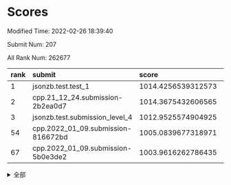 # Scores

Modified Time: 2022-02-26 18:39:40

Submit Num: 207

All Rank Num: 262677

| rank |               submit               |       score        |       sigma        | pk_num |
| :--- | :--------------------------------- | :----------------- | :----------------- | :----- |
| 1    | jsonzb.test.test_1                 | 1014.4256539312573 | 0.8770699096943473 | 5078   |
| 2    | cpp.21_12_24.submission-2b2ea0d7   | 1014.3675432606565 | 0.8376091795224683 | 5075   |
| 3    | jsonzb.test.submission_level_4     | 1012.9525574904925 | 0.79631119881536   | 5074   |
| 54   | cpp.2022_01_09.submission-816672bd | 1005.0839677318971 | 0.7019749161557006 | 5072   |
| 67   | cpp.2022_01_09.submission-5b0e3de2 | 1003.9616262786435 | 0.7114428172912961 | 5073   |


<details>
<summary>全部</summary>

| rank |                 submit                 |       score        |       sigma        | pk_num |
| :--- | :------------------------------------- | :----------------- | :----------------- | :----- |
| 1    | jsonzb.test.test_1                     | 1014.4256539312573 | 0.8770699096943473 | 5078   |
| 2    | cpp.21_12_24.submission-2b2ea0d7       | 1014.3675432606565 | 0.8376091795224683 | 5075   |
| 3    | jsonzb.test.submission_level_4         | 1012.9525574904925 | 0.79631119881536   | 5074   |
| 4    | gobigger.level_3.submission_level_3_27 | 1011.7266174913385 | 0.7753853922285578 | 5075   |
| 5    | gobigger.level_3.submission_level_3_29 | 1011.5306128554865 | 0.7847975300926402 | 5074   |
| 6    | gobigger.level_3.submission_level_3_8  | 1011.368370825576  | 0.7754838112387313 | 5078   |
| 7    | gobigger.level_3.submission_level_3_47 | 1010.9805555114245 | 0.7850074846201985 | 5079   |
| 8    | gobigger.level_3.submission_level_3_3  | 1010.9055204464808 | 0.7618645953197479 | 5078   |
| 9    | gobigger.level_3.submission_level_3_4  | 1010.882226649913  | 0.7624120815727186 | 5073   |
| 10   | gobigger.level_3.submission_level_3_19 | 1010.8713993192268 | 0.7657057810648389 | 5077   |
| 11   | gobigger.level_3.submission_level_3_17 | 1010.8014645280045 | 0.7757139541958009 | 5075   |
| 12   | gobigger.level_3.submission_level_3_46 | 1010.6925383014129 | 0.7660199929448378 | 5073   |
| 13   | gobigger.level_3.submission_level_3_35 | 1010.6774256051549 | 0.7512545897104825 | 5077   |
| 14   | gobigger.level_3.submission_level_3_26 | 1010.6349037074538 | 0.7584209427793132 | 5073   |
| 15   | gobigger.level_3.submission_level_3_34 | 1010.6075196509678 | 0.7721060579866119 | 5079   |
| 16   | gobigger.level_3.submission_level_3_38 | 1010.5696076961185 | 0.7401161247225563 | 5074   |
| 17   | gobigger.level_3.submission_level_3_20 | 1010.5106407715765 | 0.7772643541531341 | 5080   |
| 18   | gobigger.level_3.submission_level_3_32 | 1010.4688629504492 | 0.7630597450107921 | 5077   |
| 19   | gobigger.level_3.submission_level_3_2  | 1010.4338251377626 | 0.7734047748463228 | 5077   |
| 20   | gobigger.level_3.submission_level_3_36 | 1010.3877006015871 | 0.7791465745032502 | 5074   |
| 21   | gobigger.level_3.submission_level_3_14 | 1010.3788061870263 | 0.7793421230096759 | 5075   |
| 22   | gobigger.level_3.submission_level_3_5  | 1010.3679909893441 | 0.7466394497102914 | 5075   |
| 23   | gobigger.level_3.submission_level_3_15 | 1010.2595088398515 | 0.7700966256094608 | 5076   |
| 24   | gobigger.level_3.submission_level_3_44 | 1010.10683340141   | 0.7555195054611971 | 5081   |
| 25   | gobigger.level_3.submission_level_3_48 | 1010.0796016129269 | 0.750879652119354  | 5073   |
| 26   | gobigger.level_3.submission_level_3_41 | 1010.0045798099634 | 0.7610363945937935 | 5072   |
| 27   | gobigger.level_3.submission_level_3_12 | 1009.9976955542912 | 0.765805853844687  | 5077   |
| 28   | gobigger.level_3.submission_level_3_10 | 1009.8932341676528 | 0.7282554599647865 | 5075   |
| 29   | gobigger.level_3.submission_level_3_31 | 1009.8804053239771 | 0.7931851261124457 | 5072   |
| 30   | gobigger.level_3.submission_level_3_33 | 1009.8248749203584 | 0.7748293168585417 | 5077   |
| 31   | gobigger.level_3.submission_level_3_37 | 1009.8183941204129 | 0.7701431605738243 | 5077   |
| 32   | gobigger.level_3.submission_level_3_23 | 1009.6637126750541 | 0.7574771684842322 | 5070   |
| 33   | gobigger.level_3.submission_level_3_39 | 1009.6231796276929 | 0.765920191998083  | 5079   |
| 34   | gobigger.level_3.submission_level_3_1  | 1009.6015399867379 | 0.750048853218301  | 5081   |
| 35   | gobigger.level_3.submission_level_3_0  | 1009.5020289206236 | 0.7700627932437232 | 5077   |
| 36   | gobigger.level_3.submission_level_3_40 | 1009.4982312126759 | 0.7629354321093638 | 5074   |
| 37   | gobigger.level_3.submission_level_3_42 | 1009.4402479682507 | 0.7611721929532196 | 5078   |
| 38   | gobigger.level_3.submission_level_3_18 | 1009.4402270268837 | 0.7563912927310434 | 5078   |
| 39   | gobigger.level_3.submission_level_3_11 | 1009.4221942256208 | 0.7390247967599222 | 5074   |
| 40   | gobigger.level_3.submission_level_3_21 | 1009.4107655034195 | 0.7630486484483394 | 5072   |
| 41   | gobigger.level_3.submission_level_3_22 | 1009.3984525391388 | 0.749398800478297  | 5075   |
| 42   | gobigger.level_3.submission_level_3_9  | 1009.3898332340381 | 0.7534281714443604 | 5068   |
| 43   | gobigger.level_3.submission_level_3_49 | 1009.3823584950973 | 0.7439136622962296 | 5076   |
| 44   | gobigger.level_3.submission_level_3_43 | 1009.3523776287668 | 0.7439743965154176 | 5079   |
| 45   | gobigger.level_3.submission_level_3_45 | 1009.2856381785684 | 0.7329282506996816 | 5075   |
| 46   | gobigger.level_3.submission_level_3_30 | 1009.2470423991446 | 0.7313937630292557 | 5077   |
| 47   | gobigger.level_3.submission_level_3_16 | 1009.1627623571028 | 0.7578947879098732 | 5068   |
| 48   | gobigger.level_3.submission_level_3_28 | 1009.0843769819622 | 0.7523717244757481 | 5074   |
| 49   | gobigger.level_3.submission_level_3_13 | 1008.862833115666  | 0.7694955500041734 | 5076   |
| 50   | gobigger.level_3.submission_level_3_25 | 1008.7269387722771 | 0.7517494364913707 | 5073   |
| 51   | gobigger.level_3.submission_level_3_6  | 1008.5897005431169 | 0.7426846368818665 | 5077   |
| 52   | gobigger.level_3.submission_level_3_24 | 1008.4532179667959 | 0.7507753905198634 | 5079   |
| 53   | gobigger.level_3.submission_level_3_7  | 1008.2981897116433 | 0.7463292594093903 | 5075   |
| 54   | cpp.2022_01_09.submission-816672bd     | 1005.0839677318971 | 0.7019749161557006 | 5072   |
| 55   | gobigger.level_1.submission_level_1_4  | 1004.8884246839378 | 0.7296117175314961 | 5077   |
| 56   | gobigger.level_1.submission_level_1_37 | 1004.7565667939396 | 0.722333849686979  | 5070   |
| 57   | gobigger.level_1.submission_level_1_26 | 1004.7423310114443 | 0.7175438752158617 | 5078   |
| 58   | gobigger.level_1.submission_level_1_14 | 1004.7127114951213 | 0.7237212121713538 | 5075   |
| 59   | gobigger.level_1.submission_level_1_1  | 1004.36647172068   | 0.7096931910998285 | 5073   |
| 60   | gobigger.level_1.submission_level_1_27 | 1004.2654895606441 | 0.7300244778198043 | 5074   |
| 61   | gobigger.level_1.submission_level_1_29 | 1004.2300810331878 | 0.717781985402512  | 5071   |
| 62   | gobigger.level_1.submission_level_1_15 | 1004.2151483879818 | 0.7177847954378963 | 5070   |
| 63   | gobigger.level_1.submission_level_1_17 | 1004.1916743588727 | 0.7251737715218187 | 5076   |
| 64   | gobigger.level_1.submission_level_1_0  | 1004.0879825669675 | 0.7264825724187407 | 5076   |
| 65   | gobigger.level_1.submission_level_1_2  | 1004.0509603208737 | 0.7147811936720783 | 5075   |
| 66   | gobigger.level_1.submission_level_1_46 | 1004.0197492738977 | 0.72489995702858   | 5072   |
| 67   | cpp.2022_01_09.submission-5b0e3de2     | 1003.9616262786435 | 0.7114428172912961 | 5073   |
| 68   | gobigger.level_1.submission_level_1_6  | 1003.9456714071977 | 0.7167191985258523 | 5075   |
| 69   | gobigger.level_1.submission_level_1_47 | 1003.9380280425961 | 0.7294322549194535 | 5071   |
| 70   | gobigger.level_1.submission_level_1_16 | 1003.9123149544505 | 0.73815644520904   | 5073   |
| 71   | gobigger.level_1.submission_level_1_22 | 1003.8386896354323 | 0.7281666911170027 | 5078   |
| 72   | gobigger.level_1.submission_level_1_41 | 1003.8177752300097 | 0.7225229956343701 | 5081   |
| 73   | gobigger.level_1.submission_level_1_42 | 1003.6704117514807 | 0.70722078886176   | 5078   |
| 74   | gobigger.level_1.submission_level_1_45 | 1003.6271384341115 | 0.7151590590318768 | 5081   |
| 75   | gobigger.level_1.submission_level_1_38 | 1003.5805874544567 | 0.7102147873363993 | 5077   |
| 76   | gobigger.level_1.submission_level_1_7  | 1003.5689219833178 | 0.7227565422577886 | 5079   |
| 77   | gobigger.level_1.submission_level_1_44 | 1003.5572001192172 | 0.7125700539867519 | 5076   |
| 78   | gobigger.level_1.submission_level_1_5  | 1003.4848422808982 | 0.71272198059701   | 5074   |
| 79   | gobigger.level_1.submission_level_1_32 | 1003.481206019783  | 0.7141348515107826 | 5077   |
| 80   | gobigger.level_1.submission_level_1_12 | 1003.462695363035  | 0.7201478497820916 | 5076   |
| 81   | gobigger.level_1.submission_level_1_9  | 1003.4591105679364 | 0.7230215573588844 | 5076   |
| 82   | gobigger.level_1.submission_level_1_34 | 1003.4532593533648 | 0.7221714981283657 | 5074   |
| 83   | gobigger.level_1.submission_level_1_30 | 1003.4434486427568 | 0.719445889782773  | 5072   |
| 84   | gobigger.level_1.submission_level_1_10 | 1003.3671998529887 | 0.7174753532453346 | 5078   |
| 85   | gobigger.level_1.submission_level_1_21 | 1003.2950008374548 | 0.7113810077176037 | 5073   |
| 86   | gobigger.level_1.submission_level_1_25 | 1003.2808225582855 | 0.7087227168862286 | 5072   |
| 87   | gobigger.level_1.submission_level_1_3  | 1003.1812193184466 | 0.7147119626221327 | 5075   |
| 88   | gobigger.level_1.submission_level_1_13 | 1003.1254544603094 | 0.7273131743867176 | 5069   |
| 89   | gobigger.level_1.submission_level_1_8  | 1003.1102018252017 | 0.7228625775879222 | 5075   |
| 90   | gobigger.level_1.submission_level_1_40 | 1003.0666864000581 | 0.7219764290801165 | 5076   |
| 91   | gobigger.level_1.submission_level_1_35 | 1003.0646328385586 | 0.719162382112995  | 5082   |
| 92   | gobigger.level_1.submission_level_1_33 | 1003.0641199137153 | 0.7149139829077953 | 5077   |
| 93   | gobigger.level_1.submission_level_1_43 | 1002.9679169734227 | 0.7049872649440604 | 5072   |
| 94   | gobigger.level_1.submission_level_1_18 | 1002.9366713457573 | 0.7227493062435891 | 5070   |
| 95   | gobigger.level_1.submission_level_1_23 | 1002.8123172443361 | 0.7164434920962099 | 5073   |
| 96   | gobigger.level_1.submission_level_1_49 | 1002.7879991803086 | 0.7170380341534598 | 5072   |
| 97   | gobigger.level_1.submission_level_1_31 | 1002.7694089513982 | 0.7126959596608976 | 5074   |
| 98   | gobigger.level_1.submission_level_1_20 | 1002.5140680174632 | 0.7213338017340961 | 5080   |
| 99   | gobigger.level_1.submission_level_1_36 | 1002.5102552190157 | 0.7267538252098494 | 5072   |
| 100  | gobigger.level_1.submission_level_1_39 | 1002.4665800064819 | 0.7116437779932513 | 5077   |
| 101  | gobigger.level_1.submission_level_1_19 | 1002.3492136228035 | 0.7179623381768704 | 5079   |
| 102  | gobigger.level_1.submission_level_1_28 | 1002.2007884892757 | 0.7084838847796052 | 5070   |
| 103  | gobigger.level_1.submission_level_1_24 | 1001.6286090483751 | 0.7073794966317031 | 5070   |
| 104  | gobigger.level_1.submission_level_1_48 | 1001.4030331753394 | 0.7181531988758607 | 5073   |
| 105  | gobigger.level_1.submission_level_1_11 | 1000.3050208328486 | 0.7106859644110379 | 5074   |
| 106  | gobigger.random.submission_random_41   | 998.168678936061   | 0.708604220163449  | 5079   |
| 107  | gobigger.random.submission_random_9    | 997.649186518155   | 0.7021073909662381 | 5080   |
| 108  | gobigger.random.submission_random_10   | 996.9681434450296  | 0.697193593638113  | 5079   |
| 109  | gobigger.random.submission_random_35   | 996.9465509213123  | 0.7002980859892661 | 5074   |
| 110  | gobigger.random.submission_random_45   | 996.7909993519579  | 0.6996176742000416 | 5079   |
| 111  | gobigger.random.submission_random_36   | 996.7657623577023  | 0.7101346624062918 | 5075   |
| 112  | gobigger.random.submission_random_2    | 996.5785842134582  | 0.7104220269177914 | 5077   |
| 113  | gobigger.random.submission_random_28   | 996.5660508571436  | 0.7164407040015923 | 5078   |
| 114  | gobigger.random.submission_random_26   | 996.54042754897    | 0.712406939415008  | 5072   |
| 115  | gobigger.random.submission_random_20   | 996.5207574154283  | 0.7110605560707155 | 5078   |
| 116  | gobigger.random.submission_random_4    | 996.5038657045782  | 0.7145737209693218 | 5078   |
| 117  | gobigger.random.submission_random_47   | 996.4873866436844  | 0.7149800905262085 | 5080   |
| 118  | gobigger.random.submission_random_32   | 996.4231588055989  | 0.712718301470626  | 5077   |
| 119  | gobigger.random.submission_random_42   | 996.4067430800895  | 0.7182024266510587 | 5078   |
| 120  | gobigger.random.submission_random_15   | 996.3564453918234  | 0.6988692232891803 | 5077   |
| 121  | gobigger.random.submission_random_33   | 996.3469448073406  | 0.7170246163129943 | 5078   |
| 122  | gobigger.random.submission_random_34   | 996.3123769842741  | 0.7219986130374868 | 5072   |
| 123  | gobigger.random.submission_random_21   | 996.2765875057114  | 0.7221493006459574 | 5079   |
| 124  | gobigger.random.submission_random_1    | 996.2393884319648  | 0.7028603884374043 | 5072   |
| 125  | gobigger.random.submission_random_18   | 996.1837034978415  | 0.7074897819426502 | 5081   |
| 126  | gobigger.random.submission_random_12   | 996.1233166218574  | 0.7051795183863293 | 5077   |
| 127  | gobigger.random.submission_random_27   | 996.1080100687983  | 0.7055683377173113 | 5079   |
| 128  | gobigger.random.submission_random_8    | 996.0270512348623  | 0.699759386697231  | 5077   |
| 129  | gobigger.random.submission_random_37   | 996.0174051849563  | 0.71110903638152   | 5076   |
| 130  | gobigger.random.submission_random_44   | 995.8599224658623  | 0.7154978346277661 | 5074   |
| 131  | gobigger.random.submission_random_25   | 995.7213578640225  | 0.7228669346460893 | 5073   |
| 132  | gobigger.random.submission_random_0    | 995.6937759860658  | 0.7383324374573177 | 5071   |
| 133  | gobigger.random.submission_random_19   | 995.6156238786191  | 0.7338863723387222 | 5075   |
| 134  | gobigger.random.submission_random_11   | 995.6108856311298  | 0.732498463182248  | 5076   |
| 135  | gobigger.random.submission_random_6    | 995.5761297304593  | 0.7186401277373543 | 5077   |
| 136  | gobigger.random.submission_random_30   | 995.5448395636084  | 0.701060923762152  | 5078   |
| 137  | gobigger.random.submission_random_39   | 995.5263105228835  | 0.7062613719527252 | 5077   |
| 138  | gobigger.random.submission_random_24   | 995.4974864927616  | 0.7089206668799168 | 5078   |
| 139  | gobigger.random.submission_random_22   | 995.4785324843725  | 0.72465849772402   | 5076   |
| 140  | gobigger.random.submission_random_14   | 995.4280817832049  | 0.7084737179836744 | 5073   |
| 141  | gobigger.random.submission_random_43   | 995.39982792324    | 0.701878044206515  | 5080   |
| 142  | gobigger.random.submission_random_38   | 995.3612001297515  | 0.7096123830534247 | 5075   |
| 143  | gobigger.random.submission_random_48   | 995.3208306373891  | 0.7201746100856495 | 5080   |
| 144  | gobigger.random.submission_random_23   | 995.176014204688   | 0.7283455371211706 | 5075   |
| 145  | gobigger.random.submission_random_5    | 995.1471378998017  | 0.6991087904973333 | 5076   |
| 146  | gobigger.random.submission_random_7    | 995.1293331944173  | 0.7208423356814747 | 5075   |
| 147  | gobigger.random.submission_random_13   | 995.082086126338   | 0.7151598284952807 | 5079   |
| 148  | gobigger.random.submission_random_46   | 995.080968953394   | 0.7102055871128141 | 5076   |
| 149  | gobigger.random.submission_random_49   | 995.0467315091947  | 0.7128057852718397 | 5072   |
| 150  | gobigger.random.submission_random_16   | 995.046617678826   | 0.7106417988480777 | 5078   |
| 151  | gobigger.random.submission_random_17   | 995.0393263213888  | 0.7094924842234762 | 5079   |
| 152  | gobigger.random.submission_random_29   | 995.0087031990303  | 0.709534160053873  | 5082   |
| 153  | gobigger.random.submission_random_31   | 995.0024826842007  | 0.7021551642608972 | 5075   |
| 154  | gobigger.random.submission_random_3    | 994.9232498668913  | 0.6900167421342438 | 5075   |
| 155  | gobigger.random.submission_random_40   | 994.4001383785321  | 0.7148350698514804 | 5077   |
| 156  | gobigger.level_2.submission_level_2_28 | 994.4001230014621  | 0.7244866846053317 | 5076   |
| 157  | gobigger.level_2.submission_level_2_26 | 993.9720137144265  | 0.7218108514674952 | 5076   |
| 158  | gobigger.level_2.submission_level_2_35 | 993.8359786033903  | 0.7272151887766214 | 5076   |
| 159  | gobigger.level_2.submission_level_2_13 | 993.20778378346    | 0.7569309219714893 | 5081   |
| 160  | gobigger.level_2.submission_level_2_9  | 993.1905298551975  | 0.7356228889215839 | 5077   |
| 161  | gobigger.level_2.submission_level_2_1  | 993.1563009650461  | 0.7388027369709437 | 5081   |
| 162  | gobigger.level_2.submission_level_2_4  | 993.0717754189762  | 0.738287391137569  | 5079   |
| 163  | gobigger.level_2.submission_level_2_0  | 992.8973177148189  | 0.7420816491292325 | 5080   |
| 164  | gobigger.level_2.submission_level_2_23 | 992.6764102410583  | 0.7454948067323889 | 5079   |
| 165  | gobigger.level_2.submission_level_2_44 | 992.6197924703133  | 0.7397343746811654 | 5076   |
| 166  | gobigger.level_2.submission_level_2_24 | 992.5671277903388  | 0.738527479346754  | 5076   |
| 167  | gobigger.level_2.submission_level_2_19 | 992.5578829018696  | 0.7296930331829803 | 5081   |
| 168  | gobigger.level_2.submission_level_2_48 | 992.5570398264889  | 0.7495025606543635 | 5079   |
| 169  | gobigger.level_2.submission_level_2_15 | 992.518255427264   | 0.7468886557501204 | 5074   |
| 170  | gobigger.level_2.submission_level_2_34 | 992.5109668318772  | 0.751899891859538  | 5080   |
| 171  | gobigger.level_2.submission_level_2_37 | 992.4819890657357  | 0.749120241596466  | 5076   |
| 172  | gobigger.level_2.submission_level_2_5  | 992.4523887055406  | 0.7450767957644795 | 5078   |
| 173  | gobigger.level_2.submission_level_2_14 | 992.4022731477008  | 0.7471213133327664 | 5075   |
| 174  | gobigger.level_2.submission_level_2_17 | 992.3043931939394  | 0.7385787150361993 | 5074   |
| 175  | gobigger.level_2.submission_level_2_29 | 992.2810910049014  | 0.741047163963301  | 5075   |
| 176  | gobigger.level_2.submission_level_2_46 | 992.1906751229924  | 0.7469865843010496 | 5074   |
| 177  | gobigger.level_2.submission_level_2_10 | 992.1739527453202  | 0.7429598844977843 | 5076   |
| 178  | gobigger.level_2.submission_level_2_30 | 992.0808870757568  | 0.7302021229646604 | 5076   |
| 179  | gobigger.level_2.submission_level_2_7  | 992.0718651739728  | 0.7700722476484257 | 5076   |
| 180  | gobigger.level_2.submission_level_2_27 | 991.9564532682795  | 0.7453259641181286 | 5078   |
| 181  | gobigger.level_2.submission_level_2_8  | 991.8115485147799  | 0.7347539795215632 | 5077   |
| 182  | gobigger.level_2.submission_level_2_45 | 991.8051302077158  | 0.7457904498234423 | 5074   |
| 183  | gobigger.level_2.submission_level_2_11 | 991.7388772057618  | 0.7294287479403185 | 5076   |
| 184  | gobigger.level_2.submission_level_2_40 | 991.6829752433422  | 0.751298966528573  | 5079   |
| 185  | gobigger.level_2.submission_level_2_33 | 991.6459433183088  | 0.7483730518215432 | 5076   |
| 186  | gobigger.level_2.submission_level_2_18 | 991.5895657451083  | 0.748521776854071  | 5075   |
| 187  | gobigger.level_2.submission_level_2_2  | 991.5834257890702  | 0.7615775414232027 | 5073   |
| 188  | gobigger.level_2.submission_level_2_32 | 991.5816077879526  | 0.7596121142076515 | 5076   |
| 189  | gobigger.level_2.submission_level_2_12 | 991.5335516688159  | 0.7641656693067523 | 5074   |
| 190  | gobigger.level_2.submission_level_2_21 | 991.4770165481939  | 0.7428423724206499 | 5078   |
| 191  | gobigger.level_2.submission_level_2_6  | 991.4407943490232  | 0.7472287735768909 | 5072   |
| 192  | gobigger.level_2.submission_level_2_41 | 991.4226353786189  | 0.7451042727135614 | 5076   |
| 193  | gobigger.level_2.submission_level_2_47 | 991.3854300600722  | 0.7512251672874416 | 5076   |
| 194  | gobigger.level_2.submission_level_2_20 | 991.2943378004111  | 0.741822036274216  | 5076   |
| 195  | gobigger.level_2.submission_level_2_38 | 991.1636853971274  | 0.7527283631562404 | 5082   |
| 196  | gobigger.level_2.submission_level_2_36 | 991.1635646253799  | 0.7411804324042606 | 5072   |
| 197  | gobigger.level_2.submission_level_2_3  | 991.1028918647864  | 0.7604790384161761 | 5073   |
| 198  | gobigger.level_2.submission_level_2_39 | 991.0972568989331  | 0.7583001703354014 | 5072   |
| 199  | gobigger.level_2.submission_level_2_25 | 991.0493266453512  | 0.7638871925225337 | 5078   |
| 200  | gobigger.level_2.submission_level_2_43 | 991.0323975635143  | 0.756715900346102  | 5074   |
| 201  | gobigger.level_2.submission_level_2_31 | 990.9872355966754  | 0.7649659830940795 | 5079   |
| 202  | gobigger.level_2.submission_level_2_16 | 990.9011632231208  | 0.7441219987295057 | 5077   |
| 203  | gobigger.level_2.submission_level_2_49 | 990.8872837401415  | 0.7629874621322128 | 5081   |
| 204  | gobigger.level_2.submission_level_2_42 | 990.8266895082152  | 0.7655508512229982 | 5080   |
| 205  | gobigger.level_2.submission_level_2_22 | 990.7437926541327  | 0.7478694264110799 | 5075   |
| 206  | gobigger.none.submission_none_0        | 978.9119556410014  | 1.2545799005740428 | 5082   |
| 207  | gobigger.none.submission_none_1        | 977.4003866306925  | 1.4295509533923114 | 5077   |

</details>